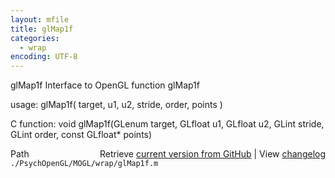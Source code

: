 ```yaml
---
layout: mfile
title: glMap1f
categories:
  - wrap
encoding: UTF-8
---
```


glMap1f  Interface to OpenGL function glMap1f

usage:  glMap1f\( target, u1, u2, stride, order, points \)

C function:  void glMap1f\(GLenum target, GLfloat u1, GLfloat u2, GLint stride, GLint order, const GLfloat\* points\)


<div class="code_header" style="text-align:right;">
  <span style="float:left;">Path&nbsp;&nbsp;</span> <span class="counter">Retrieve <a href=
  "https://raw.github.com/Psychtoolbox-3/Psychtoolbox-3/beta/./PsychOpenGL/MOGL/wrap/glMap1f.m">current version from GitHub</a> | View <a href=
  "https://github.com/Psychtoolbox-3/Psychtoolbox-3/commits/beta/./PsychOpenGL/MOGL/wrap/glMap1f.m">changelog</a></span>
</div>
<div class="code">
  <code>./PsychOpenGL/MOGL/wrap/glMap1f.m</code>
</div>
